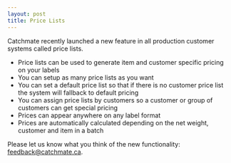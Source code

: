 ```yaml
---
layout: post
title: Price Lists
---
```

Catchmate recently launched a new feature in all production customer systems called price lists. 

- Price lists can be used to generate item and customer specific pricing on your labels
- You can setup as many price lists as you want
- You can set a default price list so that if there is no customer price list the system will fallback to default pricing
- You can assign price lists by customers so a customer or group of customers can get special pricing
- Prices can appear anywhere on any label format
- Prices are automatically calculated depending on the net weight, customer and item in a batch

Please let us know what you think of the new functionality: [feedback@catchmate.ca](mailto:feedback@catchmate.ca). 